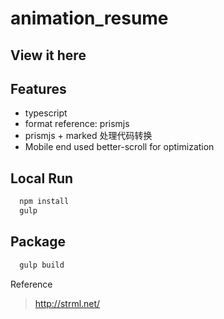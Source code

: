 # animation_resume

## View it here



## Features

- typescript
- format reference: prismjs
- prismjs + marked 处理代码转换
- Mobile end used better-scroll for optimization


## Local Run

```bash
  npm install
  gulp
```


## Package

```bash
  gulp build
```

Reference

> http://strml.net/
